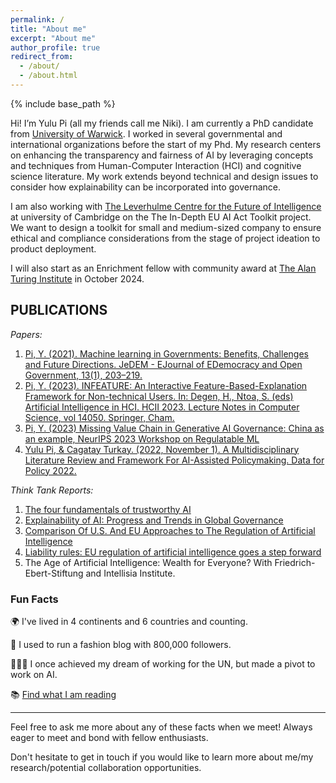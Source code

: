 ```yaml
---
permalink: /
title: "About me"
excerpt: "About me"
author_profile: true
redirect_from: 
  - /about/
  - /about.html
---
```

{% include base_path %}

Hi! I’m Yulu Pi (all my friends call me Niki). I am currently a PhD candidate from [University of Warwick](https://warwick.ac.uk/fac/cross_fac/cim/people/yulu-pi/). I worked in several governmental and international organizations before the start of my Phd.  My research centers on enhancing the transparency and fairness of AI by leveraging concepts and techniques from Human-Computer Interaction (HCI) and cognitive science literature. My work extends beyond technical and design issues to consider how explainability can be incorporated into governance.

I am also working with [The Leverhulme Centre for the Future of Intelligence](http://lcfi.ac.uk/people/yulu-pi/) at university of Cambridge on the The In-Depth EU AI Act Toolkit project. We want to design a toolkit for small and medium-sized company to ensure ethical and compliance considerations from the stage of project ideation to product deployment. 

I will also start as an Enrichment fellow with community award at [The Alan Turing Institute](https://www.turing.ac.uk/) in October 2024.

## PUBLICATIONS
*Papers:*
1. [Pi, Y. (2021). Machine learning in Governments: Benefits, Challenges and Future Directions. JeDEM - EJournal of EDemocracy and Open Government, 13(1), 203–219.](https://doi.org/10.29379/jedem.v13i1.625)
2. [Pi, Y. (2023). INFEATURE: An Interactive Feature-Based-Explanation Framework for Non-technical Users. In: Degen, H., Ntoa, S. (eds) Artificial Intelligence in HCI. HCII 2023. Lecture Notes in Computer Science, vol 14050. Springer, Cham.](https://doi.org/10.1007/978-3-031-35891-3_16)
3. [Pi, Y. (2023) Missing Value Chain in Generative AI Governance: China as an example, NeurIPS 2023 Workshop on Regulatable ML](https://openreview.net/forum?id=4s3F2Kf9KL)
4. [Yulu Pi, & Cagatay Turkay. (2022, November 1). A Multidisciplinary Literature Review and Framework For AI-Assisted Policymaking. Data for Policy 2022.](https://doi.org/10.5281/zenodo.7270367)

*Think Tank Reports:*
1. [The four fundamentals of trustworthy AI](https://book.yunzhan365.com/njpo/sdpb/mobile/index.html)
2. [Explainability of AI: Progress and Trends in Global Governance](https://book.yunzhan365.com/njpo/pbcu/mobile/index.html)
3. [Comparison Of U.S. And EU Approaches to The Regulation of Artificial Intelligence](https://book.yunzhan365.com/njpo/sdmf/mobile/index.html)
4. [Liability rules: EU regulation of artificial intelligence goes a step forward](https://book.yunzhan365.com/njpo/ehow/mobile/index.html)
5. The Age of Artificial Intelligence: Wealth for Everyone? With Friedrich-Ebert-Stiftung and Intellisia Institute.


### Fun Facts

🌍 I've lived in 4 continents and 6 countries and counting.

👠 I used to run a fashion blog with 800,000 followers.

👩🏻‍💼 I once achieved my dream of working for the UN, but made a pivot to work on AI.

📚 [Find what I am reading](https://aspiring-steed-7fc.notion.site/Niki-s-Personal-life-9c4417f28a32460b9a8a94ce39b5ffc0)

---

Feel free to ask me more about any of these facts when we meet! Always eager to meet and bond with fellow enthusiasts.

Don't hesitate to get in touch if you would like to learn more about me/my research/potential collaboration opportunities. 


